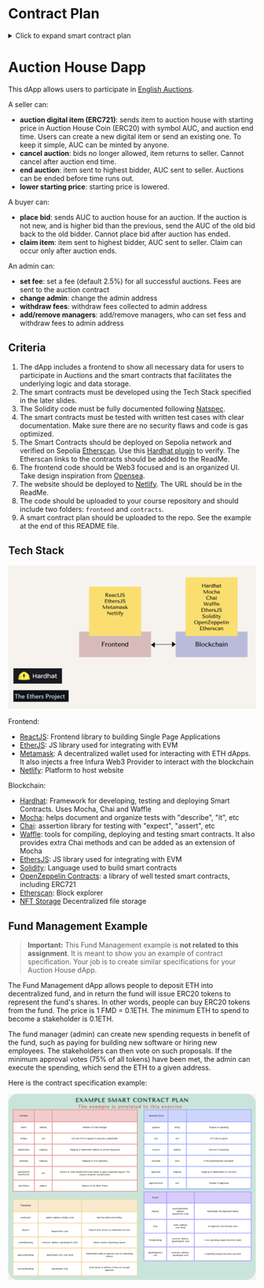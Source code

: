 # Contract Plan
<details>
<summary> Click to expand smart contract plan </summary>

| Variables | |  |  
| -------- | -------- | -------- |  
| admin | address | The address for the house admin|  
| lock | bool | Locking variable to prevent re-entrancy attacks|
| feeBp | uint | The fee to charge on succesful sales. Represented in basis points |
| collectedFees | uint256 | The total collected fees available for withdrawal by managers |
| auctionId | uint256 | Incremental variable used to generate new IDs for each auction created|
| coin | address | The address of the ERC-20 contract for AUC |
| managers | mapping | Maps an address to a boolean, indicating whether they are a manager. |
| auctions | mapping | Maps an auction id to the auction item struct |

###

| Auction Item Struct |  |  |  
| --- | --------- | ------------ |  
| seller | address | The address of the seller |  
| contractId | address | The ERC-721 contract address of the item being sold |
| tokenId | uint256 | The specific token id (within the ERC-721 contract) of the item being sold|
| endTime | uint256 | The end time of the auction, specified in epoch seconds |
| highestBid | uint256 | The bidding amount. If there is no bidder, the starting price |
| highestBidder | address | The highest bidder, or 0x0 for no bids|
| archived | bool | Whether or not the auction has ended and items were claimed |

###

| Functions |  |  |  
| -------- | -------- | -------- |  
| constructor | (admin: address, fee: uint, AuctionHouseCoin: coin) | Creates an auction house object with the specified values. Sets default admin address, fee and AUC contract |  
| claimItems | (id: uint256) | Trigger an item claim for an auction. Item/AUC sent to respective buyer/seller |
| createAuction | (contractAddress: address, tokenId: uint256, startPrice: uint256, endTime: uint256) | Allows a seller to create an auction for an ERC-721 token |
| lowerPrice | (id: uint256, newPrice: uint256) | Allows the seller to lower an auction price if no bids have been placed yet |
| forceEndAuction | (id: uint256) | Allows the seller to end an auction, completes any potential sales |
| cancelAuction | (id: uint256) | Allows the seller to cancel an auction, refunds items to everyone |
| placeBid | (id: uint256, bidAmnt: uint256) | Place a bid on an auction item, replacing the old bid (if it is a valid bid) |
| setAdmin | (newAdmin: address) | Allows the administrator to replace the admin address |
| addManager | (addr: address)| Allows the administrator to add an address to management |
| removeManager | (addr: address) | Allows the administrator to remove an address from management |
| withdrawFees | (amnt: uint256) | Allows management/admins to withdraw collected fees into the admin address|
| setFee | (fee: uint) | Allows management/admin to update the house fee |
| calculateHouseCut | (amnt: uint256) | Applies the house fee to the provided amount and returns the computed value |

###
| Events | | |  
| -------- | -------- | -------- |  
| AuctionCreated | (id: uint256) | Indicates that a new auction has been created, with the ID mapped to the auction struct |  
| AuctionCancelled | (id: uint256) | Indicates that an auction was cancelled (refunded items) by the seller |
| AuctionEnded | (id: uint256) | Indicates that an auction was ended (items sold to bidder) by the seller |
| BidPlaced | (id: uint256, newBid: uint256) | Indicates a new bid being placed on a specific auction, with the bid amount |
| ItemClaimed | (id: uint256) | Indicates that items were claimed for an auction that had ended by time |
| FeeChanged | (fee: uint) | Indicates that the fee has changed for auction sales  |
| PriceLowered | (id: uint256, newPrice: uint256) | Indicates the starting price has decreased by the seller for an item |

</details>

# Auction House Dapp

This dApp allows users to participate in [English Auctions](https://en.wikipedia.org/wiki/English_auction).

A seller can:

- **auction digital item (ERC721)**: sends item to auction house with starting price in Auction House Coin (ERC20) with symbol AUC, and auction end time. Users can create a new digital item or send an existing one. To keep it simple, AUC can be minted by anyone.
- **cancel auction**: bids no longer allowed, item returns to seller. Cannot cancel after auction end time.
- **end auction**: item sent to highest bidder, AUC sent to seller. Auctions can be ended before time runs out.
- **lower starting price**: starting price is lowered.

A buyer can:

- **place bid**: sends AUC to auction house for an auction. If the auction is not new, and is higher bid than the previous, send the AUC of the old bid back to the old bidder. Cannot place bid after auction has ended.
- **claim item**: item sent to highest bidder, AUC sent to seller. Claim can occur only after auction ends.

An admin can:

- **set fee**: set a fee (default 2.5%) for all successful auctions. Fees are sent to the auction contract
- **change admin**: change the admin address
- **withdraw fees**: withdraw fees collected to admin address
- **add/remove managers**: add/remove managers, who can set fess and withdraw fees to admin address

## Criteria

1. The dApp includes a frontend to show all necessary data for users to participate in Auctions and the smart contracts that facilitates the underlying logic and data storage.
2. The smart contracts must be developed using the Tech Stack specified in the later slides.
3. The Solidity code must be fully documented following [Natspec](https://docs.soliditylang.org/en/latest/natspec-format.html). 
4. The smart contracts must be tested with written test cases with clear documentation. Make sure there are no security flaws and code is gas optimized.
5. The Smart Contracts should be deployed on Sepolia network and verified on Sepolia [Etherscan](https://sepolia.etherscan.io/). Use this [Hardhat plugin](https://hardhat.org/hardhat-runner/plugins/nomicfoundation-hardhat-verify) to verify. The Etherscan links to the contracts should be added to the ReadMe.
6. The frontend code should be Web3 focused and is an organized UI. Take design inspiration from [Opensea](https://opensea.io/).
7. The website should be deployed to [Netlify](https://docs.netlify.com/get-started/). The URL should be in the ReadMe. 
8. The code should be uploaded to your course repository and should include two folders: `frontend` and `contracts`.
9. A smart contract plan should be uploaded to the repo. See the example at the end of this README file. 

## Tech Stack 

![Contract](./media/tech.png)

Frontend:

- [ReactJS](https://reactjs.org/docs/getting-started.html): Frontend library to building Single Page Applications 
- [EtherJS](https://docs.ethers.io/): JS library used for integrating with EVM
- [Metamask](https://docs.metamask.io/guide/): A decentralized wallet used for interacting with ETH dApps. It also injects a free Infura Web3 Provider to interact with the blockchain
- [Netlify](https://docs.netlify.com/get-started/): Platform to host website

Blockchain: 

- [Hardhat](https://hardhat.org/hardhat-runner/docs/getting-started#overview): Framework for developing, testing and deploying Smart Contracts. Uses Mocha, Chai and Waffle
- [Mocha](https://mochajs.org/): helps document and organize tests with "describe", "it", etc
- [Chai](https://www.chaijs.com/): assertion library for testing with "expect", "assert", etc 
- [Waffle](https://getwaffle.io/): tools for compiling, deploying and testing smart contracts. It also provides extra Chai methods and can be added as an extension of Mocha
- [EthersJS](https://docs.ethers.io/): JS library used for integrating with EVM
- [Solidity](https://docs.soliditylang.org/): Language used to build smart contracts
- [OpenZeppelin Contracts](https://docs.openzeppelin.com/contracts): a library of well tested smart contracts, including ERC721
- [Etherscan](https://etherscan.io/): Block explorer
- [NFT Storage](https://nft.storage/) Decentralized file storage

## Fund Management Example

> **Important:** This Fund Management example is **not related to this assignment**. It is meant to show you an example of contract specification. Your job is to create similar specifications for your Auction House dApp. 

The Fund Management dApp allows people to deposit ETH into decentralized fund, and in return the fund will issue ERC20 tokens to represent the fund's shares. In other words, people can buy ERC20 tokens from the fund. The price is 1 FMD = 0.1ETH. The minimum ETH to spend to become a stakeholder is 0.1ETH.

The fund manager (admin) can create new spending requests in benefit of the fund, such as paying for building new software or hiring new employees. The stakeholders can then vote on such proposals. If the minimum approval votes (75% of all tokens) have been met, the admin can execute the spending, which send the ETH to a given address.

Here is the contract specification example:

![Example](./media/example.png)

